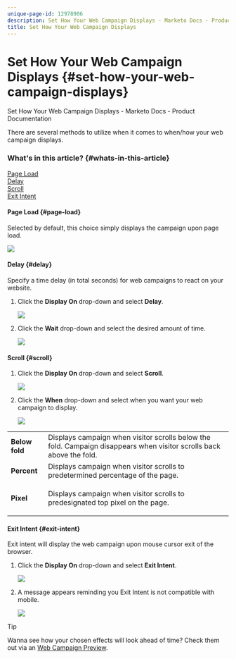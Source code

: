 ```yaml
---
unique-page-id: 12978906
description: Set How Your Web Campaign Displays - Marketo Docs - Product Documentation
title: Set How Your Web Campaign Displays
---
```


# Set How Your Web Campaign Displays {#set-how-your-web-campaign-displays}

Set How Your Web Campaign Displays - Marketo Docs - Product Documentation

There are several methods to utilize when it comes to when/how your web campaign displays.

### What's in this article? {#whats-in-this-article}

[Page Load](#page-load)  
[Delay](#delay)  
[Scroll](#scroll)  
[Exit Intent](#exit-intent)

#### Page Load {#page-load}

Selected by default, this choice simply displays the campaign upon page load.

![](assets/pl1.png)

#### Delay {#delay}

Specify a time delay (in total seconds) for web campaigns to react on your website.

1. Click the **Display On** drop-down and select **Delay**.

   ![](assets/d1.png)

1. Click the **Wait** drop-down and select the desired amount of time.

   ![](assets/d2.png)

#### Scroll {#scroll}

1. Click the **Display On** drop-down and select **Scroll**.

   ![](assets/s1.png)

1. Click the **When** drop-down and select when you want your web campaign to display.

   ![](assets/s2.png)

<table> 
 <tbody> 
  <tr> 
   <td><strong>Below fold</strong></td> 
   <td>Displays campaign when visitor scrolls below the fold. Campaign disappears when visitor scrolls back above the fold.</td> 
  </tr> 
  <tr> 
   <td><strong>Percent</strong></td> 
   <td>Displays campaign when visitor scrolls to predetermined percentage of the page.</td> 
  </tr> 
  <tr> 
   <td><strong>Pixel</strong></td> 
   <td><p>Displays campaign when visitor scrolls to predesignated top pixel on the page.</p></td> 
  </tr> 
 </tbody> 
</table>

#### Exit Intent {#exit-intent}

Exit intent will display the web campaign upon mouse cursor exit of the browser.

1. Click the **Display On** drop-down and select **Exit Intent**.

   ![](assets/ei1.png)

1. A message appears reminding you Exit Intent is not compatible with mobile.

   ![](assets/ei2.png)

>[!TIP]
>
>Wanna see how your chosen effects will look ahead of time? Check them out via an [Web Campaign Preview](preview-and-test-a-web-campaign.md).

